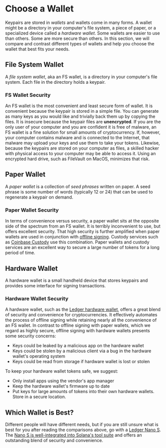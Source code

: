 # Choose a Wallet

Keypairs are stored in *wallets* and wallets come in many forms. A wallet might
be a directory in your computer's file system, a piece of paper, or a
specialized device called a *hardware wallet*. Some wallets are easier to use
than others.  Some are more secure than others. In this section, we will compare
and contrast different types of wallets and help you choose the wallet that
best fits your needs.

## File System Wallet

A *file system wallet*, aka an FS wallet, is a directory in your computer's
file system. Each file in the directory holds a keypair.

### FS Wallet Security

An FS wallet is the most convenient and least secure form of wallet. It is
convenient because the keypair is stored in a simple file. You can generate as
many keys as you would like and trivially back them up by copying the files. It
is insecure because the keypair files are **unencrypted**. If you are the only
user of your computer and you are confident it is free of malware, an FS wallet
is a fine solution for small amounts of cryptocurrency. If, however, your
computer contains malware and is connected to the Internet, that malware may
upload your keys and use them to take your tokens. Likewise, because the
keypairs are stored on your computer as files, a skilled hacker with physical
access to your computer may be able to access it. Using an encrypted hard
drive, such as FileVault on MacOS, minimizes that risk.

## Paper Wallet

A *paper wallet* is a collection of *seed phrases* written on paper. A seed
phrase is some number of words (typically 12 or 24) that can be used to
regenerate a keypair on demand.

### Paper Wallet Security

In terms of convenience versus security, a paper wallet sits at the opposite
side of the spectrum from an FS wallet. It is terribly inconvenient to use, but
offers excellent security. That high security is further amplified when paper
wallets are used in conjunction with
[offline signing](../offline-signing/index.md). Custody services such as
[Coinbase Custody](https://custody.coinbase.com/) use this combination.  Paper wallets
and custody services are an excellent way to secure a large number of tokens
for a long period of time.

## Hardware Wallet

A hardware wallet is a small handheld device that stores keypairs and provides
some interface for signing transactions.

### Hardware Wallet Security

A hardware wallet, such as the
[Ledger hardware wallet](https://www.ledger.com/), offers a great blend of
security and convenience for cryptocurrencies. It effectively automates the
process of offline signing while retaining nearly all the convenience of an FS
wallet.  In contrast to offline signing with paper wallets, which we regard as
highly secure, offline signing with hardware wallets presents some security
concerns:

* Keys could be leaked by a malicious app on the hardware wallet
* Keys could be stolen by a malicious client via a bug in the hardware wallet's
  operating system
* Keys could be read from storage if hardware wallet is lost or stolen

To keep your hardware wallet tokens safe, we suggest:

* Only install apps using the vendor's app manager
* Keep the hardware wallet's firmware up to date
* Put keys for large amounts of tokens into their own hardware wallets. Store
  in a secure location.

## Which Wallet is Best?

Different people will have different needs, but if you are still unsure what
is best for you after reading the comparisons above, go with a
[Ledger Nano S](https://shop.ledger.com/products/ledger-nano-s). The
[Nano S is well-integrated into Solana's tool suite](../remote-wallet/ledger)
and offers an outstanding blend of security and convenience.
